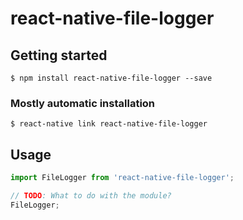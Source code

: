 # react-native-file-logger

## Getting started

`$ npm install react-native-file-logger --save`

### Mostly automatic installation

`$ react-native link react-native-file-logger`

## Usage
```javascript
import FileLogger from 'react-native-file-logger';

// TODO: What to do with the module?
FileLogger;
```
